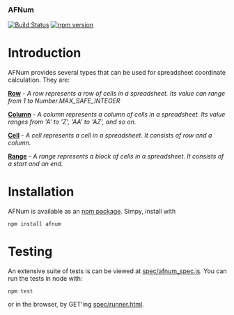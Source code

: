 ### AFNum
[![Build Status](https://travis-ci.org/dicksont/afnum.svg?branch=master)](https://travis-ci.org/dicksont/afnum) [![npm version](https://badge.fury.io/js/afnum.svg)](http://badge.fury.io/js/afnum)

# Introduction
AFNum provides several types that can be used for spreadsheet coordinate calculation. They are:

**[Row](./docs/ROW.md)** - *A row represents a row of cells in a spreadsheet. Its value can range from 1 to Number.MAX_SAFE_INTEGER*

**[Column](./docs/COLUMN.md)** - *A column represents a column of cells in a spreadsheet. Its value ranges from 'A' to 'Z', 'AA' to 'AZ', and so on.*

**[Cell](./docs/CELL.md)** - *A cell represents a cell in a spreadsheet. It consists of row and a column.*

**[Range](./docs/RANGE.md)** - *A range represents a block of cells in a spreadsheet. It consists of a start and an end.*


# Installation
AFNum is available as an [npm package](https://www.npmjs.com/package/afnum). Simpy, install with

```Shell
npm install afnum
```

# Testing
An extensive suite of tests is can be viewed at [spec/afnum_spec.js](spec/afnum_spec.js). You can run the tests in node with:

```Shell
npm test
```

or in the browser, by GET'ing [spec/runner.html](spec/runner.html).

